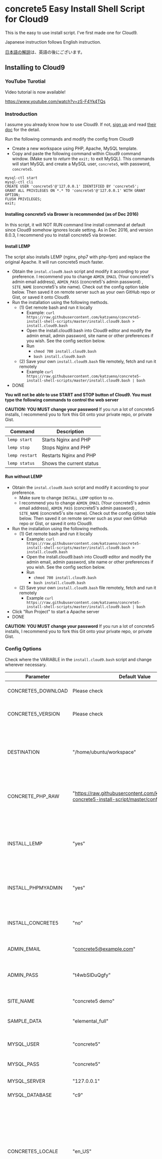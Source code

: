 # concrete5 Easy Install Shell Script for Cloud9

This is the easy to use install script. I've first made one for Cloud9.

Japanese instruction follows English instruction.

[日本語の解説](#日本語)は、英語の後にございます。

## Installing to Cloud9

### YouTube Turotial

Video tutorial is now available!

https://www.youtube.com/watch?v=zS-F4Yk4TQs

### Instroduction

I assume you already know how to use Cloud9. If not, [sign up](https://c9.io/c/t3lGIvLecba) and read [their doc](https://docs.c9.io/docs) for the detail.

Run the following commands and modify the config from Cloud9

- Create a new workspace using PHP, Apache, MySQL template.
- Copy and paste the following command within Cloud9 command window. (Make sure to *return* the `exit;` to exit MySQL). This commands will start MySQL and create a MySQL user, `concrete5`, with password, `concrete5`.

```
mysql-ctl start
mysql-ctl cli
CREATE USER 'concrete5'@'127.0.0.1' IDENTIFIED BY 'concrete5';
GRANT ALL PRIVILEGES ON *.* TO 'concrete5'@'127.0.0.1' WITH GRANT OPTION;
FLUSH PRIVILEGES;
exit;

```

#### Installing concrete5 via Brower is recommended (as of Dec 2016)

In this script, it will NOT RUN command line install command at default since Cloud9 somehow ignores locale setting. As in Dec 2016, and version 8.0.3, I recommend you to install concrete5 via browser.

#### Install LEMP

The script also installs LEMP (nginx, php7 with php-fpm) and replace the original Apache. It will run concrete5 much faster.

- Obtain the `instal.cloud9.bash` script and modify it according to your preference. I recommend you to change `ADMIN_EMAIL` (Your concrete5's admin email address), `ADMIN_PASS` (concrete5's admin password) , `SITE_NAME` (concrete5's site name). Check out the config option table below. Then saved it on remote server such as your own GitHub repo or Gist, or saved it onto Cloud9.
- Run the installation using the following methods.
    - (1) Get remote bash and run it locally
        - Example: `curl https://raw.githubusercontent.com/katzueno/concrete5-install-shell-scripts/master/install.cloud9.bash > install.cloud9.bash`
        - Open the install.cloud9.bash into Cloud9 editor and modify the admin email, admin password, site name or other preferences if you wish. See the config section below.
        - Run 
            - `chmod 700 install.cloud9.bash`
            - `bash install.cloud9.bash`
    - (2) Save your own `install.cloud9.bash` file remotely, fetch and run it remotely
        - Example `curl https://raw.githubusercontent.com/katzueno/concrete5-install-shell-scripts/master/install.cloud9.bash | bash`
- DONE

**You will not be able to use START and STOP button of Cloud9. You must type the following commands to control the web server**

**CAUTION: YOU MUST change your password** If you run a lot of concrete5 installs, I recommend you to fork this Git onto your private repo, or private Gist.

Command        | Description
---------------|---------------------
`lemp start`   | Starts Nginx and PHP
`lemp stop`    | Stops Nginx and PHP
`lemp restart` | Restarts Nginx and PHP
`lemp status`  | Shows the current status


#### Run without LEMP

- Obtain the `instal.cloud9.bash` script and modify it according to your preference.
    - Make sure to change `INSTALL_LEMP` option to `no`.
    - I recommend you to change `ADMIN_EMAIL` (Your concrete5's admin email address), `ADMIN_PASS` (concrete5's admin password) , `SITE_NAME` (concrete5's site name). Check out the config option table below. Then saved it on remote server such as your own GitHub repo or Gist, or saved it onto Cloud9.
- Run the installation using the following methods.
    - (1) Get remote bash and run it locally
        - Example: `curl https://raw.githubusercontent.com/katzueno/concrete5-install-shell-scripts/master/install.cloud9.bash > install.cloud9.bash`
        - Open the install.cloud9.bash into Cloud9 editor and modify the admin email, admin password, site name or other preferences if you wish. See the config section below.
        - Run 
            - `chmod 700 install.cloud9.bash`
            - `bash install.cloud9.bash`
    - (2) Save your own `install.cloud9.bash` file remotely, fetch and run it remotely
        - Example `curl https://raw.githubusercontent.com/katzueno/concrete5-install-shell-scripts/master/install.cloud9.bash | bash`
- Click "Run Project" to start a Apache server
- DONE

**CAUTION: YOU MUST change your password** If you run a lot of concrete5 installs, I recommend you to fork this Git onto your private repo, or private Gist.

### Config Options

Check where the VARIABLE in the  `install.cloud9.bash` script and change wherever necessary. 

Parameter           | Default Value | Description
----------          | ------------ | -----
CONCRETE5_DOWNLOAD  | Please check | This is download URL of concrete5 zip file
CONCRETE5_VERSION   | Please check | You MUST change it you are downloading the different version
DESTINATION         | "/home/ubuntu/workspace" | This script will install onto the top directory of Cloud9. Change it if you wish to install onto different directory.
CONCRETE_PHP_RAW    | "https://raw.githubusercontent.com/katzueno/cloud9-concrete5-install-script/master/config/concrete.php" | This is the special script to be able to run concrete5 on Cloud9. [Read here](https://www.concrete5.org/community/forums/installation/concrete5-on-cloud9/) for more detail.
INSTALL_LEMP        | "yes" | "yes" to set up a LEMP environment using NGINX and PHP-FPM by using [c9-lemp](https://github.com/GabrielGil/c9-lemp) script. This will take some time to complete.
INSTALL_PHPMYADMIN  | "yes" | "yes" to install phpMyAdmin. Remove this line if you don't want to.
INSTALL_CONCRETE5   | "no" | "yes" to run concrete5 install command to install concrete5, and fill out the options below.
ADMIN_EMAIL         | "concrete5@example.com" | Change it to your email address
ADMIN_PASS          | "t4wbSIDuQgfy" | **IMPORTANT!** This is your concrete5's admin password. So make sure to change it.
SITE_NAME           | "concrete5 demo" | concrete5 site name.
SAMPLE_DATA         | "elemental_full" | If you want to install the blank sample data, use "elemental_blank"
MYSQL_USER          | "concrete5" | You need to create the MySQL User.
MYSQL_PASS          | "concrete5" | You need to create the MySQL Password
MYSQL_SERVER        | "127.0.0.1" | MySQL Server Address
MYSQL_DATABASE      | "c9" | MySQL Database Name
CONCRETE5_LOCALE    | "en_US" | **This option doesn't work yet for Cloud9.** Indicate the concrete5's default locale on install. You MUST specify the default locale when installing concrete5 since Ver 8.0.0 if you want to set the default locale rather than en_US.

## License

This script is released under MIT License.

## Credit

@katzueno ([concret5 Japan, Inc.](https://concrete5.co.jp/))

concrete5 Japan, Inc. is helping various company's concrete5 project. Please feel free to contact us at any time for your project needs. We can work internationally.

[c9-lemp](https://github.com/GabrielGil/c9-lemp)

c9-lemp holds all the script, config files and commands that you might want to use to set up a LEMP environment using NGINX and PHP-FPM instead the default Apache2 runner for PHP applications on Cloud9 workspaces.

[c9-lemp](https://github.com/GabrielGil/c9-lemp)

c9-lemp は Cloud9 環境で、LEMP を立ち上げるためのインストールコマンドなどが全て揃ったスクリプトです。


## 日本語

日本語での説明はこちらです。 Cloud9 の基本操作はすでに知っている方向けに書いています。そうでない方は、まず、[Cloud9に登録して](https://c9.io/c/t3lGIvLecba)、こちらの記事を読むのをお勧めします。

- [プログラミングの開発環境に便利！Cloud9の使い方 | TechAcademyマガジン](http://techacademy.jp/magazine/6168)

### YouTube 動画

YouTube に解説動画をアップロードしました。

https://www.youtube.com/watch?v=TPmUvPsgoOQ


### 使用方法

下記の方法で、Cloud9 のコマンドを実行してください。テキストファイルの変更も必要です。

- Cloud9 の管理画面から `Create a new workspace` をクリックし、PHP, Apache, MySQL テンプレートを選択して、Workspace を作成します。
- 下記のコマンドをコピーして、コマンドウインドウでそのまま実行してください。 (最後の`exit;` をきちんと *改行* し MySQL を終了してください)。このコマンドで MySQL ユーザー「concrete5」とパスワード「concrete5」を設定します。

```
mysql-ctl start
mysql-ctl cli
CREATE USER 'concrete5'@'127.0.0.1' IDENTIFIED BY 'concrete5';
GRANT ALL PRIVILEGES ON *.* TO 'concrete5'@'127.0.0.1' WITH GRANT OPTION;
FLUSH PRIVILEGES;
exit;

```

#### concrete5 インストールはブラウザで (2016年12月)

このスクリプトはデフォルトでは、コマンドラインでの concrete5 インストールをしません。2016年12月 Version 8.0.3 現在、concrete5 がなぜかロケール情報が空白の状態でインストールされるからです。

ブラウザからのインストールを実行してください。


#### LEMP (NGINX, PHP-FPM 環境) をインストールして実行する

このスクリプトでは LEMP (nginx, php7 with php-fpm) 環境をインストールし、既存の Apache 環境を書き換えます。最初のセットアップの時間はかかり、サーバーの希望がちょっとだけ面倒くさくなりますが、concrete5 の実行時間は早くなります。

- `instal.cloud9.bash` スクリプトをダウンロードし、設定を変更してください。`ADMIN_EMAIL` (自分のメールアドレス), `ADMIN_PASS` (admin ユーザーのパスワード) , `SITE_NAME` (サイト名) や他の設定情報を変更してください。下記に設定項目の説明があります。この Bash ファイルを、自分の GitHub のレポジトリや Gist などに保存するか、Cloud9 のファイルマネージャーに保存します。
- 下記のいずれかの方法でインストールを実行します。
    - (1) ローカルにスクリプトを取得して内容を変更したあと実行する
        - コマンドを実行してファイルを取得する。
            - 例: `curl https://raw.githubusercontent.com/katzueno/concrete5-install-shell-scripts/master/install.cloud9.bash > install.cloud9.bash` 
        - `install.cloud9.bash` ファイルを Cloud9 のテキストエディアで開いて、admin ユーザーのメールアドレス、パスワード、サイト名などを修正してください。
        - 下記のコマンドを実行してインストールを実行する。
            - `chmod 700 install.cloud9.bash`
            - `bash install.cloud9.bash`
    - (2) リモートに、内容を修正した `install.cloud9.bash` ファイルを保存し、それをを取得＆直接実行する
        - 例: `curl https://raw.githubusercontent.com/katzueno/concrete5-install-shell-scripts/master/install.cloud9.bash | bash`
- 完了

**注意: パスワードは変えてください。** シェルスクリプトをプライベートレポジトリやシークレットGistなどに Fork することをお勧めします。

**Cloud9 デフォルトのウェブサーバーから変更しているため、通常の START & STOP ボタンが働きません。**ウェブサーバーの操作は下記のコマンドを Bash ターミナルで打ち込んで頂く必要があります。


コマンド       | 説明
---------------|---------------------
`lemp start`   | Starts Nginx and PHP
`lemp stop`    | Stops Nginx and PHP
`lemp restart` | Restarts Nginx and PHP
`lemp status`  | Shows the current status


#### LEMP (NGINX, PHP-FPM 環境) **なし**で実行する

- `instal.cloud9.bash` スクリプトをダウンロードし、設定を変更してください
    - `INSTALL_LEMP` オプションを`no`に変えてください.
    - `ADMIN_EMAIL` (自分のメールアドレス), `ADMIN_PASS` (admin ユーザーのパスワード) , `SITE_NAME` (サイト名) や他の設定情報を変更してください。下記に設定項目の説明があります。この Bash ファイルを、自分の GitHub のレポジトリや Gist などに保存するか、Cloud9 のファイルマネージャーに保存します。
- 下記のいずれかの方法でインストールを実行します。
    - (1) ローカルにスクリプトを取得して内容を変更したあと実行する
        - コマンドを実行してファイルを取得する。
            - 例: `curl https://raw.githubusercontent.com/katzueno/concrete5-install-shell-scripts/master/install.cloud9.bash > install.cloud9.bash` 
        - `install.cloud9.bash` ファイルを Cloud9 のテキストエディアで開いて、admin ユーザーのメールアドレス、パスワード、サイト名などを修正してください。
        - 下記のコマンドを実行してインストールを実行する。
            - `chmod 700 install.cloud9.bash`
            - `bash install.cloud9.bash`
    - (2) リモートに、内容を修正した `install.cloud9.bash` ファイルを保存し、それをを取得＆直接実行する
        - 例: `curl https://raw.githubusercontent.com/katzueno/concrete5-install-shell-scripts/master/install.cloud9.bash | bash`
- "Run Project"ボタンを押して、Apache サーバーを起動し、concrete5 にアクセス
- インストール完了


**注意: パスワードは変えてください。** シェルスクリプトをプライベートレポジトリやシークレットGistなどに Fork することをお勧めします。


### 設定オプション

`install.cloud9.bash`の「VARIABLE」のところで設定できる項目です。適宜変更してください。


パラメーター        | デフォルト値 | 説明
----------          | ------------ | -----
CONCRETE5_DOWNLOAD  | "http://www.concrete5.org/download_file/-/view/85780/" | これは concrete5 本体パッケージのダウンロード先 URL です。
CONCRETE5_VERSION   | "concrete5.7.5.6" | 上記 concrete5 の ZIP ファイルを解答した時に生成されるフォルダ名です。
DESTINATION         | "/home/ubuntu/workspace" | concrete5 のインストール先ディレクトリを指定します。デフォルトでは Cloud9 のトップディレクトリにインストールします。
CONCRETE_PHP_RAW    | "https://raw.githubusercontent.com/katzueno/cloud9-concrete5-install-script/master/config/concrete.php" | Cloud9 で concrete5 を動かすための config ファイルです。詳細は[こちら](https://concrete5.co.jp/blog/cloud9-concrete5)をご覧ください。
INSTALL_LEMP        | "yes" | 「yes」で[c9-lemp](https://github.com/GabrielGil/c9-lemp) というスクリプトを実行して Cloud9 に LEMP 環境 (nginx, PHP-FPM, PHP7) を構築します。セットアップに少々時間がかかります。
INSTALL_PHPMYADMIN  | "yes" | "yes" で phpMyAdmin をインストールします。必要なければコメントアウトするか、この行を削除してください。
INSTALL_CONCRETE5   | "no" | **Cloud9でロケールの設定がうまくできないため、No にしています** 「yes」 で concrete5 のインストールコマンドを自動的に実行します。ファイルのインストール後、インストール画面よりインストールしてください。下記のパラメータはインストールコマンドを実行するときのみに使われます。
ADMIN_EMAIL         | "concrete5@example.com" | 自分のメールアドレスに変更してください。
ADMIN_PASS          | "t4wbSIDuQgfy" | **重要!** これは concrete5 の「admin」のパスワードです。必ず変更してください。
SITE_NAME           | "concrete5 demo" | concrete5 サイト名です。
SAMPLE_DATA         | "elemental_full" | Elemental のサンプルコンテンツをインストールします。空白のサイトを希望する場合は "elemental_blank" と入力してください。
MYSQL_USER          | "concrete5" | You need to create the MySQL User.
MYSQL_PASS          | "concrete5" | You need to create the MySQL Password
MYSQL_SERVER        | "127.0.0.1" | MySQL サーバーのアドレスです。
MYSQL_DATABASE      | "c9" | MySQL データベース名です。
CONCRETE5_LOCALE    | "en_US" | **Cloud9 では正常に動きません。** concrete5 インストール時のデフォルトのロケールを入力してください。8.0.0 以降では英語以外のロケールをデフォルトとしてインストールするために必須となります。

## クレジット

@katzueno

コンクリートファイブジャパン株式会社では、企業・団体様の concrete5 サイト制作や制作会社様のプロジェクトのサポートを行っています。

https://concrete5.co.jp/
